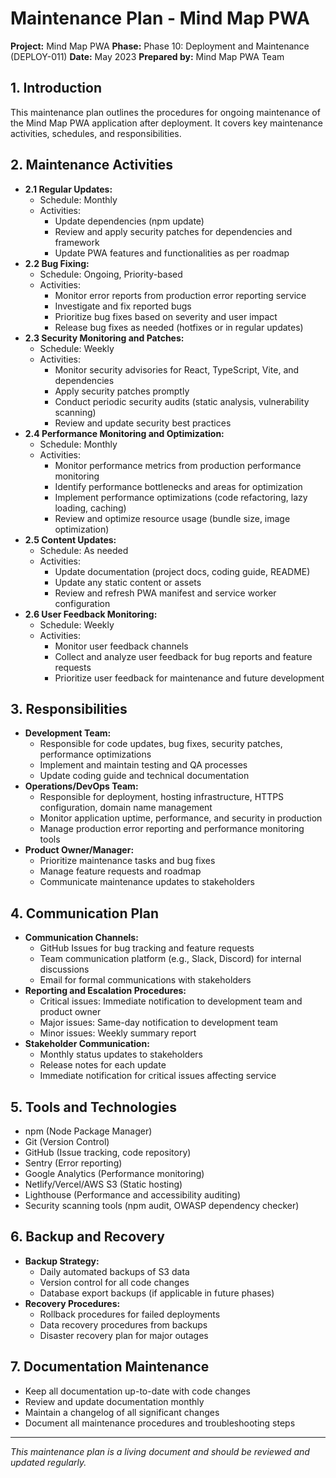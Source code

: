 # Maintenance Plan - Mind Map PWA

**Project:** Mind Map PWA
**Phase:** Phase 10: Deployment and Maintenance (DEPLOY-011)
**Date:** May 2023
**Prepared by:** Mind Map PWA Team

## 1. Introduction
This maintenance plan outlines the procedures for ongoing maintenance of the Mind Map PWA application after deployment. It covers key maintenance activities, schedules, and responsibilities.

## 2. Maintenance Activities
- **2.1 Regular Updates:**
  - Schedule: Monthly
  - Activities:
    - Update dependencies (npm update)
    - Review and apply security patches for dependencies and framework
    - Update PWA features and functionalities as per roadmap
- **2.2 Bug Fixing:**
  - Schedule: Ongoing, Priority-based
  - Activities:
    - Monitor error reports from production error reporting service
    - Investigate and fix reported bugs
    - Prioritize bug fixes based on severity and user impact
    - Release bug fixes as needed (hotfixes or in regular updates)
- **2.3 Security Monitoring and Patches:**
  - Schedule: Weekly
  - Activities:
    - Monitor security advisories for React, TypeScript, Vite, and dependencies
    - Apply security patches promptly
    - Conduct periodic security audits (static analysis, vulnerability scanning)
    - Review and update security best practices
- **2.4 Performance Monitoring and Optimization:**
  - Schedule: Monthly
  - Activities:
    - Monitor performance metrics from production performance monitoring
    - Identify performance bottlenecks and areas for optimization
    - Implement performance optimizations (code refactoring, lazy loading, caching)
    - Review and optimize resource usage (bundle size, image optimization)
- **2.5 Content Updates:**
  - Schedule: As needed
  - Activities:
    - Update documentation (project docs, coding guide, README)
    - Update any static content or assets
    - Review and refresh PWA manifest and service worker configuration
- **2.6 User Feedback Monitoring:**
  - Schedule: Weekly
  - Activities:
    - Monitor user feedback channels
    - Collect and analyze user feedback for bug reports and feature requests
    - Prioritize user feedback for maintenance and future development

## 3. Responsibilities
- **Development Team:**
  - Responsible for code updates, bug fixes, security patches, performance optimizations
  - Implement and maintain testing and QA processes
  - Update coding guide and technical documentation
- **Operations/DevOps Team:**
  - Responsible for deployment, hosting infrastructure, HTTPS configuration, domain name management
  - Monitor application uptime, performance, and security in production
  - Manage production error reporting and performance monitoring tools
- **Product Owner/Manager:**
  - Prioritize maintenance tasks and bug fixes
  - Manage feature requests and roadmap
  - Communicate maintenance updates to stakeholders

## 4. Communication Plan
- **Communication Channels:**
  - GitHub Issues for bug tracking and feature requests
  - Team communication platform (e.g., Slack, Discord) for internal discussions
  - Email for formal communications with stakeholders
- **Reporting and Escalation Procedures:**
  - Critical issues: Immediate notification to development team and product owner
  - Major issues: Same-day notification to development team
  - Minor issues: Weekly summary report
- **Stakeholder Communication:**
  - Monthly status updates to stakeholders
  - Release notes for each update
  - Immediate notification for critical issues affecting service

## 5. Tools and Technologies
- npm (Node Package Manager)
- Git (Version Control)
- GitHub (Issue tracking, code repository)
- Sentry (Error reporting)
- Google Analytics (Performance monitoring)
- Netlify/Vercel/AWS S3 (Static hosting)
- Lighthouse (Performance and accessibility auditing)
- Security scanning tools (npm audit, OWASP dependency checker)

## 6. Backup and Recovery
- **Backup Strategy:**
  - Daily automated backups of S3 data
  - Version control for all code changes
  - Database export backups (if applicable in future phases)
- **Recovery Procedures:**
  - Rollback procedures for failed deployments
  - Data recovery procedures from backups
  - Disaster recovery plan for major outages

## 7. Documentation Maintenance
- Keep all documentation up-to-date with code changes
- Review and update documentation monthly
- Maintain a changelog of all significant changes
- Document all maintenance procedures and troubleshooting steps

---
*This maintenance plan is a living document and should be reviewed and updated regularly.*
